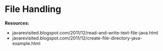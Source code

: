 # File Handling

__Resources:__
* javarevisited.blogspot.com/2011/12/read-and-write-text-file-java.html
* javarevisited.blogspot.com/2011/12/create-file-directory-java-example.html